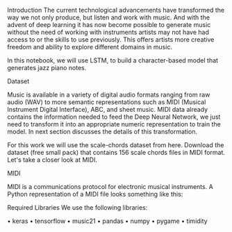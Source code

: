 
Introduction
The current technological advancements have transformed the way we not only produce, but listen and work with music. And with the advent of deep learning it has now become possible to generate music without the need of working with instruments artists may not have had access to or the skills to use previously. This offers artists more creative freedom and ability to explore different domains in music.

In this notebook, we will use LSTM, to build a character-based model that generates jazz piano notes.

Dataset

Music is available in a variety of digital audio formats ranging from raw audio (WAV) to more semantic representations such as MIDI (Musical Instrument Digital Interface), ABC, and sheet music. MIDI data already contains the information needed to feed the Deep Neural Network, we just need to transform it into an appropriate numeric representation to train the model. In next section discusses the details of this transformation.

For this work we will use the scale-chords dataset from here. Download the dataset (free small pack) that contains 156 scale chords files in MIDI format. Let's take a closer look at MIDI.

MIDI

MIDI is a communications protocol for electronic musical instruments. A Python representation of a MIDI file looks something like this:

Required Libraries
We use the following libraries:

•	keras 
•	tensorflow
•	music21
•	pandas
•	numpy
•	pygame
•	timidity

